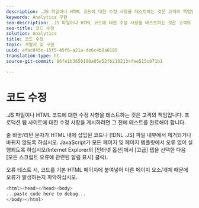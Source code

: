 ```yaml
---
description: .JS 파일이나 HTML 코드에 대한 수정 사항을 테스트하는 것은 고객의 책임입니다. 프로덕션 웹 사이트에 대한 수정 사항을 게시하려면 그 전에 테스트를 완료해야 합니다.
keywords: Analytics 구현
seo-description: .JS 파일이나 HTML 코드에 대한 수정 사항을 테스트하는 것은 고객의 책임입니다. 프로덕션 웹 사이트에 대한 수정 사항을 게시하려면 그 전에 테스트를 완료해야 합니다.
seo-title: 코드 수정
solution: Analytics
title: 코드 수정
topic: 개발자 및 구현
uuid: efac045e-15f5-45f6-a21a-de6c4b0a8185
translation-type: ht
source-git-commit: 86fe1b3650100a05e52fb2102134fee515c871b1

---
```



# 코드 수정

.JS 파일이나 HTML 코드에 대한 수정 사항을 테스트하는 것은 고객의 책임입니다. 프로덕션 웹 사이트에 대한 수정 사항을 게시하려면 그 전에 테스트를 완료해야 합니다.

줄 바꿈/리턴 문자가 HTML 내에 삽입된 코드나 [!DNL .JS] 파일 내부에서 제거되거나 바뀌지 않도록 하십시오. JavaScript가 모든 페이지 및 페이지 템플릿에서 오류 없이 실행되도록 하십시오(Internet Explorer의 [인터넷 옵션]에서 [고급] 탭을 선택한 다음 [모든 스크립트 오류에 관련된 알림 표시] 클릭).

오류 테스트 시, 코드를 기본 HTML 페이지에 붙여넣어 다른 페이지 요소/개체 때문에 오류가 발생하는지 파악하십시오.

```js
<html><head></head><body>
...paste code here to debug...
</body></html>
```

